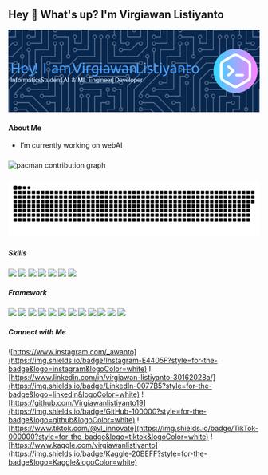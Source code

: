 ## Hey 👋 What's up? I'm Virgiawan Listiyanto

![Virgiawan Listiyanto](IMG/github.png)

#### About Me

- I’m currently working on webAI

###

<picture>
  <source media="(prefers-color-scheme: dark)" srcset="https://raw.githubusercontent.com/Virgiawanlistiyanto19/Virgiawanlistiyanto19/output/pacman-contribution-graph-dark.svg">
  <source media="(prefers-color-scheme: light)" srcset="https://raw.githubusercontent.com/Virgiawanlistiyanto19/Virgiawanlistiyanto19/output/pacman-contribution-graph.svg">
  <img alt="pacman contribution graph" src="https://raw.githubusercontent.com/Virgiawanlistiyanto19/Virgiawanlistiyanto19/output/pacman-contribution-graph.svg">
</picture>

###

<img src="https://raw.githubusercontent.com/Virgiawanlistiyanto19/Virgiawanlistiyanto19/output/snake.svg" alt="Snake animation" />

###

##### Skills

<img src="https://img.shields.io/badge/HTML5-E34F26?style=for-the-badge&logo=html5&logoColor=white" />
<img src="https://img.shields.io/badge/CSS3-1572B6?style=for-the-badge&logo=css3&logoColor=white" />
<img src="https://img.shields.io/badge/JavaScript-323330?style=for-the-badge&logo=javascript&logoColor=F7DF1E" />
<img src="https://img.shields.io/badge/Python-FFD43B?style=for-the-badge&logo=python&logoColor=blue" />
<img src="https://img.shields.io/badge/PHP-777BB4?style=for-the-badge&logo=php&logoColor=white" />
<img src="https://img.shields.io/badge/Dart-0175C2?style=for-the-badge&logo=dart&logoColor=white" />
<img src="https://img.shields.io/badge/json-5E5C5C?style=for-the-badge&logo=json&logoColor=white" />

##### Framework

<img src="https://img.shields.io/badge/React-20232A?style=for-the-badge&logo=react&logoColor=61DAFB" />
<img src="https://img.shields.io/badge/conda-342B029.svg?&style=for-the-badge&logo=anaconda&logoColor=white" />
<img src="https://img.shields.io/badge/Laragon-0E83CD?style=for-the-badge&logo=Laragon&logoColor=white" />
<img src="https://img.shields.io/badge/Node%20js-339933?style=for-the-badge&logo=nodedotjs&logoColor=white" />
<img src="https://img.shields.io/badge/Postman-FF6C37?style=for-the-badge&logo=Postman&logoColor=white" />
<img src="https://img.shields.io/badge/Jupyter-F37626.svg?&style=for-the-badge&logo=Jupyter&logoColor=white" />
<img src="https://img.shields.io/badge/Laravel-FF2D20?style=for-the-badge&logo=laravel&logoColor=white" />
<img src ="https://img.shields.io/badge/Docker-2CA5E0?style=for-the-badge&logo=docker&logoColor=white"/>
<img src ="https://img.shields.io/badge/Flutter-02569B?style=for-the-badge&logo=flutter&logoColor=white"/>
<img src ="https://img.shields.io/badge/Keras-FF0000?style=for-the-badge&logo=keras&logoColor=white"/>
<img src ="https://img.shields.io/badge/TensorFlow-FF6F00?style=for-the-badge&logo=tensorflow&logoColor=white"/>
<img src ="https://img.shields.io/badge/PyTorch-EE4C2C?style=for-the-badge&logo=pytorch&logoColor=white"/>

##### Connect with Me

![https://www.instagram.com/_awanto](https://img.shields.io/badge/Instagram-E4405F?style=for-the-badge&logo=instagram&logoColor=white)
![https://www.linkedin.com/in/virgiawan-listiyanto-30162028a/](https://img.shields.io/badge/LinkedIn-0077B5?style=for-the-badge&logo=linkedin&logoColor=white)
![https://github.com/Virgiawanlistiyanto19](https://img.shields.io/badge/GitHub-100000?style=for-the-badge&logo=github&logoColor=white)
![https://www.tiktok.com/@vl_innovate](https://img.shields.io/badge/TikTok-000000?style=for-the-badge&logo=tiktok&logoColor=white)
![https://www.kaggle.com/virgiawanlistiyanto](https://img.shields.io/badge/Kaggle-20BEFF?style=for-the-badge&logo=Kaggle&logoColor=white)
